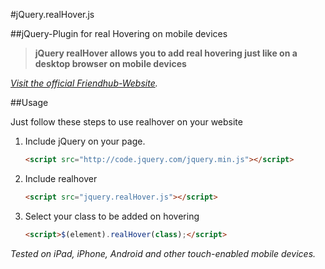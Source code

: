 #jQuery.realHover.js

##jQuery-Plugin for real Hovering on mobile devices
> **jQuery realHover allows you to add real hovering just like on a desktop browser on mobile devices**

_[Visit the official Friendhub-Website](http://friendhub.net)._

##Usage

Just follow these steps to use realhover on your website

1. Include jQuery on your page.

    ```html
    <script src="http://code.jquery.com/jquery.min.js"></script>
    ```

2. Include realhover 

    ```html
    <script src="jquery.realHover.js"></script>
    ```

3. Select your class to be added on hovering

    ```html
    <script>$(element).realHover(class);</script>
    ```

_Tested on iPad, iPhone, Android and other touch-enabled mobile devices._



